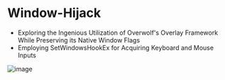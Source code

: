 # Window-Hijack
- Exploring the Ingenious Utilization of Overwolf's Overlay Framework While Preserving its Native Window Flags
- Employing SetWindowsHookEx for Acquiring Keyboard and Mouse Inputs
  
![image](https://github.com/SurgeGotTappedAgain/Window-Hijack/assets/80023326/82d124a7-4877-4b40-8102-ef3181228a26)
